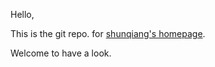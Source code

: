 Hello,

This is the git repo. for [shunqiang's homepage](https://shunqiang.site).

Welcome to have a look.